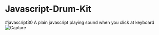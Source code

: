 # Javascript-Drum-Kit
#javascript30
A plain javascript playing sound when you click at keyboard
![Capture](https://user-images.githubusercontent.com/72255700/127801325-58988b7c-9765-4667-a868-d328d91c093c.PNG)
